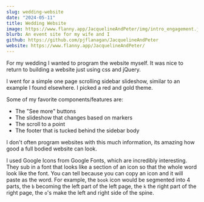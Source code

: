 ```yaml
---
slug: wedding-website
date: "2024-05-11"
title: Wedding Website
image: https://www.flanny.app/JacquelineAndPeter/img/intro_engagement.jpg
blurb: An event site for my wife and I
github: https://github.com/pjflanagan/JacquelineAndPeter
website: https://www.flanny.app/JacquelineAndPeter/
---
```


For my wedding I wanted to program the website myself. It was nice to return to building a website just using css and jQuery.

I went for a simple one page scrolling sidebar slideshow, similar to an example I found elsewhere. I picked a red and gold theme.

Some of my favorite components/features are:
- The "See more" buttons
- The slideshow that changes based on markers
- The scroll to a point
- The footer that is tucked behind the sidebar body

I don't often program websites with this much information, its amazing how good a full bodied website can look.

I used Google Icons from Google Fonts, which are incredibly interesting. They sub in a font that looks like a section of an icon
so that the whole word look like the font. You can tell because you can copy an icon and it will paste as the word. For example,
the `book` icon would be segmented into 4 parts, the `b` becoming the left part of the left page, the `k` the right part of the 
right page, the `o`'s make the left and right side of the spine.
